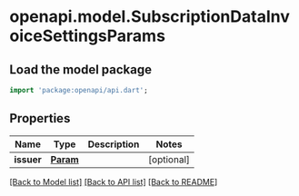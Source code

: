 # openapi.model.SubscriptionDataInvoiceSettingsParams

## Load the model package
```dart
import 'package:openapi/api.dart';
```

## Properties
Name | Type | Description | Notes
------------ | ------------- | ------------- | -------------
**issuer** | [**Param**](Param.md) |  | [optional] 

[[Back to Model list]](../README.md#documentation-for-models) [[Back to API list]](../README.md#documentation-for-api-endpoints) [[Back to README]](../README.md)


